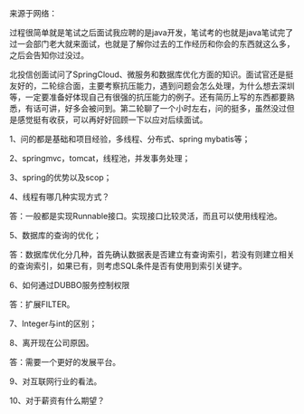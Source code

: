 来源于网络：

过程很简单就是笔试之后面试我应聘的是java开发，笔试考的也就是java笔试完了过一会部门老大就来面试，也就是了解你过去的工作经历和你会的东西就这么多，之后会告知你过没过。



北投信创面试问了SpringCloud、微服务和数据库优化方面的知识。面试官还是挺友好的，二轮综合面，主要考察抗压能力，遇到问题会怎么处理，为什么想去深圳等，一定要准备好体现自己有很强的抗压能力的例子。还有简历上写的东西都要熟悉，有话可讲，好多会被问到。第二轮聊了一个小时左右，问的挺多，虽然没过但是感觉挺有收获，可以再好好回顾一下以应对后续面试。



1、问的都是基础和项目经验，多线程、分布式、spring mybatis等； 

 2、springmvc，tomcat，线程池，并发事务处理； 

 3、spring的优势以及scop； 

 4、线程有哪几种实现方式？ 

 答：一般都是实现Runnable接口。实现接口比较灵活，而且可以使用线程池。 

 

 5、数据库的查询的优化； 

 答：数据库优化分几种，首先确认数据表是否建立有查询索引，若没有则建立相关的查询索引，如果已有，则考虑SQL条件是否有使用到索引关键字。 



 6、如何通过DUBBO服务控制权限 

 答：扩展FILTER。 

 

 7、Integer与int的区别； 

 8、离开现在公司原因。 

 答：需要一个更好的发展平台。 

 
 

 9、对互联网行业的看法。 

 10、对于薪资有什么期望？